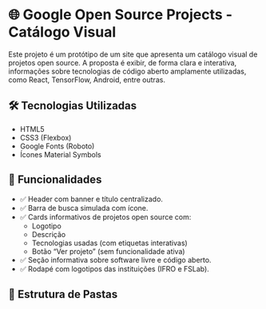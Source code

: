 # 🌐 Google Open Source Projects - Catálogo Visual

Este projeto é um protótipo de um site que apresenta um catálogo visual de projetos open source. A proposta é exibir, de forma clara e interativa, informações sobre tecnologias de código aberto amplamente utilizadas, como React, TensorFlow, Android, entre outras.

## 🛠️ Tecnologias Utilizadas

- HTML5
- CSS3 (Flexbox)
- Google Fonts (Roboto)
- Ícones Material Symbols

## 🎯 Funcionalidades

- ✅ Header com banner e título centralizado.
- ✅ Barra de busca simulada com ícone.
- ✅ Cards informativos de projetos open source com:
  - Logotipo
  - Descrição
  - Tecnologias usadas (com etiquetas interativas)
  - Botão “Ver projeto” (sem funcionalidade ativa)
- ✅ Seção informativa sobre software livre e código aberto.
- ✅ Rodapé com logotipos das instituições (IFRO e FSLab).

## 📁 Estrutura de Pastas

